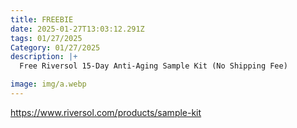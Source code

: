 ```yaml
---
title: FREEBIE
date: 2025-01-27T13:03:12.291Z
tags: 01/27/2025
Category: 01/27/2025
description: |+
  Free Riversol 15-Day Anti-Aging Sample Kit (No Shipping Fee)

image: img/a.webp
---
```

https://www.riversol.com/products/sample-kit